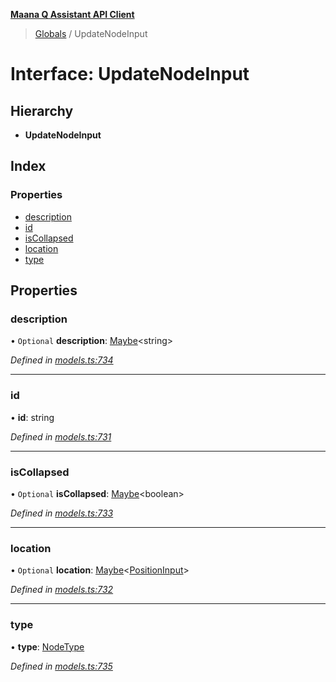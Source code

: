 **[Maana Q Assistant API Client](../README.md)**

> [Globals](../README.md) / UpdateNodeInput

# Interface: UpdateNodeInput

## Hierarchy

* **UpdateNodeInput**

## Index

### Properties

* [description](updatenodeinput.md#description)
* [id](updatenodeinput.md#id)
* [isCollapsed](updatenodeinput.md#iscollapsed)
* [location](updatenodeinput.md#location)
* [type](updatenodeinput.md#type)

## Properties

### description

• `Optional` **description**: [Maybe](../README.md#maybe)\<string>

*Defined in [models.ts:734](https://github.com/maana-io/q-assistant-client/blob/2b2b176/src/models.ts#L734)*

___

### id

•  **id**: string

*Defined in [models.ts:731](https://github.com/maana-io/q-assistant-client/blob/2b2b176/src/models.ts#L731)*

___

### isCollapsed

• `Optional` **isCollapsed**: [Maybe](../README.md#maybe)\<boolean>

*Defined in [models.ts:733](https://github.com/maana-io/q-assistant-client/blob/2b2b176/src/models.ts#L733)*

___

### location

• `Optional` **location**: [Maybe](../README.md#maybe)\<[PositionInput](positioninput.md)>

*Defined in [models.ts:732](https://github.com/maana-io/q-assistant-client/blob/2b2b176/src/models.ts#L732)*

___

### type

•  **type**: [NodeType](../enums/nodetype.md)

*Defined in [models.ts:735](https://github.com/maana-io/q-assistant-client/blob/2b2b176/src/models.ts#L735)*
